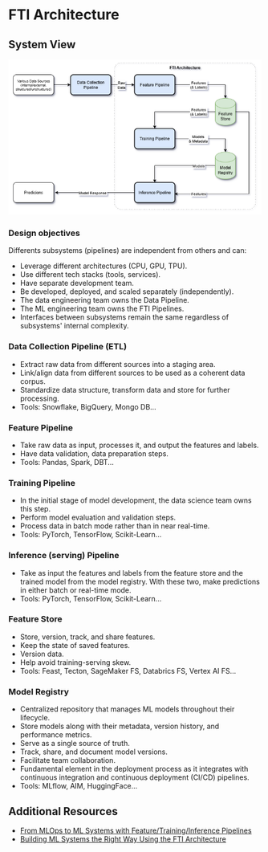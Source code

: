 # FTI Architecture


## System View

![alt text](/images/ai_llm_system.png)


### Design objectives
Differents subsystems (pipelines) are independent from others and can:
- Leverage different architectures (CPU, GPU, TPU).
- Use different tech stacks (tools, services).
- Have separate development team.
- Be developed, deployed, and scaled separately (independently).
- The data engineering team owns the Data Pipeline.
- The ML engineering team owns the FTI Pipelines.
- Interfaces between subsystems remain the same regardless of subsystems' internal complexity.


### Data Collection Pipeline (ETL)
- Extract raw data from different sources into a staging area.
- Link/align data from different sources to be used as a coherent data corpus.
- Standardize data structure, transform data and store for further processing.
- Tools: Snowflake, BigQuery, Mongo DB...


### Feature Pipeline
- Take raw data as input, processes it, and output the features and labels.
- Have data validation, data preparation steps.
- Tools: Pandas, Spark, DBT...
  

### Training Pipeline
- In the initial stage of model development, the data science team owns this step.
- Perform model evaluation and validation steps.
- Process data in batch mode rather than in near real-time.
- Tools: PyTorch, TensorFlow, Scikit-Learn...


### Inference (serving) Pipeline
- Take as input the features and labels from the feature store and the trained model from the model registry. With these two, make predictions in either batch or real-time mode.
- Tools: PyTorch, TensorFlow, Scikit-Learn...


### Feature Store
- Store, version, track, and share features.
- Keep the state of saved features.
- Version data.
- Help avoid training-serving skew.
- Tools: Feast, Tecton, SageMaker FS, Databrics FS, Vertex AI FS...


### Model Registry 
- Centralized repository that manages ML models throughout their lifecycle.
- Store models along with their metadata, version history, and performance metrics.
- Serve as a single source of truth. 
- Track, share, and document model versions.
- Facilitate team collaboration. 
- Fundamental element in the deployment process as it integrates with continuous integration and continuous deployment (CI/CD) pipelines.
- Tools: MLflow, AIM, HuggingFace...


## Additional Resources
- [From MLOps to ML Systems with Feature/Training/Inference Pipelines](https://www.hopsworks.ai/post/mlops-to-ml-systems-with-fti-pipelines)
- [Building ML Systems the Right Way Using the FTI Architecture](https://medium.com/decodingml/building-ml-systems-the-right-way-using-the-fti-architecture-d9cc0cd29abf)

